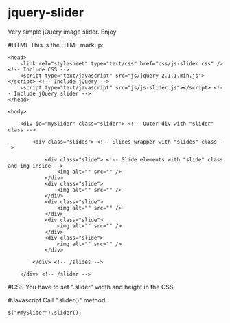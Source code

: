 # jquery-slider
Very simple jQuery image slider. Enjoy

#HTML
This is the HTML markup:

```
<head>
    <link rel="stylesheet" type="text/css" href="css/js-slider.css" /> <!-- Include CSS -->
    <script type="text/javascript" src="js/jquery-2.1.1.min.js"></script> <!-- Include jQuery -->
    <script type="text/javascript" src="js/js-slider.js"></script> <!-- Include jQuery slider -->
</head>
    
<body> 
   
    <div id="mySlider" class="slider"> <!-- Outer div with "slider" class -->
    
        <div class="slides"> <!-- Slides wrapper with "slides" class -->
    
            <div class="slide"> <!-- Slide elements with "slide" class and img inside -->
                <img alt="" src="" />
            </div>
            <div class="slide">
                <img alt="" src="" />
            </div>
            <div class="slide">
                <img alt="" src="" />
            </div>
            <div class="slide">
                <img alt="" src="" />
            </div>
            <div class="slide">
                <img alt="" src="" />
            </div>
            
        </div> <!-- /slides -->
    
    </div> <!-- /slider -->
```
#CSS
You have to set ".slider" width and height in the CSS.

#Javascript
Call ".slider()" method:
    
```
$("#mySlider").slider();
```
